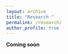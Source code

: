 ```yaml
---
layout: archive
title: "Research "
permalink: /research/
author_profile: true
---
```


**Coming soon**

